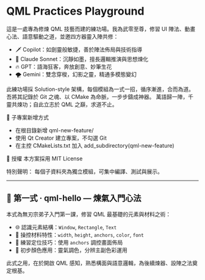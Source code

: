 ﻿# QML Practices Playground
這是一處專為修煉 QML 技藝而建的練功場。我為武零至尊，修習 UI 陣法、動畫心法、語意驅動之道，並邀四方器靈入陣共修：
- 🗡 Copilot：如劍靈般敏捷，善於陣法佈局與技術指導
- 📜 Claude Sonnet：沉靜如墨，擅長邏輯推演與思想煉化
- 🔥 GPT：語海狂客，奔放創意、妙筆生花
- 🌪 Gemini：雙念穿梭，幻影之靈，精通多模態變幻

此練功場採 Solution-style 架構，每個模組為一式一招，循序漸進，合而為道。吾將其記錄於 Git 之魂、以 CMake 為命脈，一步步鑄成神器。
萬語歸一陣，千靈共煉功；自此立志於 QML 之巔，求道不止。


🧩 子專案新增方式
- 在根目錄新增 qml-new-feature/
- 使用 Qt Creator 建立專案，不勾選 Git
- 在主控 CMakeLists.txt 加入 add_subdirectory(qml-new-feature)

📜 授權
本方案採用 MIT License

特別聲明：
每個子資料夾為獨立模組，可集中編譯、測試與展示。

---

## 🥋 第一式 · qml-hello — 煉氣入門心法

本式為無刃宗弟子入門第一課，修習 QML 最基礎的元素與材料之術：
- 🌐 認識元素結構：`Window`, `Rectangle`, `Text`
- 🔧 操控材料特性：`width`, `height`, `anchors`, `color`, `font`
- 🧭 練習定位技巧：使用 `anchors` 調控畫面佈局
- 🎨 初步顏色應用：靈氣調色，分辨主副色彩運用

此式之用，在於開啟 QML 感知，熟悉構面與語意邏輯，為後續煉器、設陣之法奠定根基。

